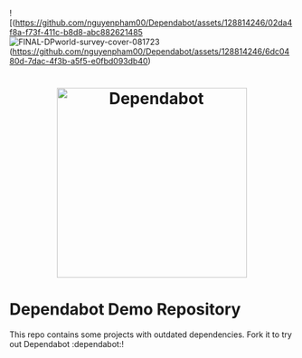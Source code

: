 ![(https://github.com/nguyenpham00/Dependabot/assets/128814246/02da4f8a-f73f-411c-b8d8-abc882621485
![FINAL-DPworld-survey-cover-081723](https://github.com/nguyenpham00/Dependabot/assets/128814246/36e29c6e-a070-4a99-8ae0-6e435f98009a)
(https://github.com/nguyenpham00/Dependabot/assets/128814246/6dc0480d-7dac-4f3b-a5f5-e0fbd093db40)
<h1 align="center">
    <picture>
        <source media="(prefers-color-scheme: light)" srcset="https://user-images.githubusercontent.com/7659/174594540-5e29e523-396a-465b-9a6e-6cab5b15a568.svg">
        <source media="(prefers-color-scheme: dark)" srcset="https://user-images.githubusercontent.com/7659/174594559-0b3ddaa7-e75b-4f10-9dee-b51431a9fd4c.svg">
        <img src="https://user-images.githubusercontent.com/7659/174594540-5e29e523-396a-465b-9a6e-6cab5b15a568.svg" alt="Dependabot" width="336">
    </picture>
</h1>

# Dependabot Demo Repository

This repo contains some projects with outdated dependencies. Fork it to try out
Dependabot :dependabot:!
